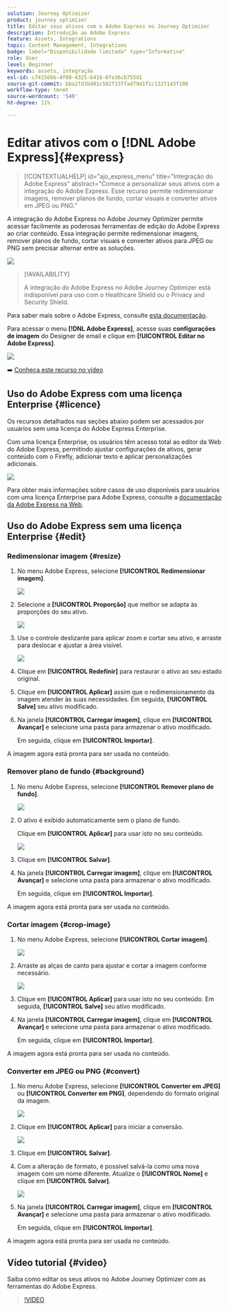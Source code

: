 ```yaml
---
solution: Journey Optimizer
product: journey optimizer
title: Editar seus ativos com o Adobe Express no Journey Optimizer
description: Introdução ao Adobe Express
feature: Assets, Integrations
topic: Content Management, Integrations
badge: label="Disponibilidade limitada" type="Informative"
role: User
level: Beginner
keywords: assets, integração
exl-id: c74156bb-4f00-4325-b416-6fe36cb755d1
source-git-commit: bba2fd3b481c582f33ffad79d1f1c1327143f108
workflow-type: tm+mt
source-wordcount: '549'
ht-degree: 11%

---
```


# Editar ativos com o [!DNL Adobe Express]{#express}

>[!CONTEXTUALHELP]
>id="ajo_express_menu"
>title="Integração do Adobe Express"
>abstract="Comece a personalizar seus ativos com a integração do Adobe Express. Esse recurso permite redimensionar imagens, remover planos de fundo, cortar visuais e converter ativos em JPEG ou PNG."

A integração do Adobe Express no Adobe Journey Optimizer permite acessar facilmente as poderosas ferramentas de edição do Adobe Express ao criar conteúdo. Essa integração permite redimensionar imagens, remover planos de fundo, cortar visuais e converter ativos para JPEG ou PNG sem precisar alternar entre as soluções.

<img src="../rn/assets/do-not-localize/express_resize.gif">


>[!AVAILABILITY]
>
>A integração do Adobe Express no Adobe Journey Optimizer está indisponível para uso com o Healthcare Shield ou o Privacy and Security Shield.

Para saber mais sobre o Adobe Express, consulte [esta documentação](https://helpx.adobe.com/br/express/user-guide.html).

Para acessar o menu **[!DNL Adobe Express]**, acesse suas **configurações de imagem** do Designer de email e clique em **[!UICONTROL Editar no Adobe Express]**.

![](assets/express_1.png)

➡️ [Conheça este recurso no vídeo](#video)

## Uso do Adobe Express com uma licença Enterprise {#licence}

Os recursos detalhados nas seções abaixo podem ser acessados por usuários sem uma licença do Adobe Express Enterprise.

Com uma licença Enterprise, os usuários têm acesso total ao editor da Web do Adobe Express, permitindo ajustar configurações de ativos, gerar conteúdo com o Firefly, adicionar texto e aplicar personalizações adicionais.

![](assets/express-licence.png)

Para obter mais informações sobre casos de uso disponíveis para usuários com uma licença Enterprise para Adobe Express, consulte a [documentação da Adobe Express na Web](https://helpx.adobe.com/express/web.html).

## Uso do Adobe Express sem uma licença Enterprise  {#edit}

### Redimensionar imagem {#resize}

1. No menu Adobe Express, selecione **[!UICONTROL Redimensionar imagem]**.

   ![](assets/express-resize-1.png)

1. Selecione a **[!UICONTROL Proporção]** que melhor se adapta às proporções do seu ativo.

   ![](assets/express-resize-2.png)

1. Use o controle deslizante para aplicar zoom e cortar seu ativo, e arraste para deslocar e ajustar a área visível.

   ![](assets/express-resize-3.png)

1. Clique em **[!UICONTROL Redefinir]** para restaurar o ativo ao seu estado original.

1. Clique em **[!UICONTROL Aplicar]** assim que o redimensionamento da imagem atender às suas necessidades. Em seguida, **[!UICONTROL Salve]** seu ativo modificado.

1. Na janela **[!UICONTROL Carregar imagem]**, clique em **[!UICONTROL Avançar]** e selecione uma pasta para armazenar o ativo modificado.

   Em seguida, clique em **[!UICONTROL Importar]**.

A imagem agora está pronta para ser usada no conteúdo.

### Remover plano de fundo {#background}

1. No menu Adobe Express, selecione **[!UICONTROL Remover plano de fundo]**.

   ![](assets/express-background-1.png)

1. O ativo é exibido automaticamente sem o plano de fundo.

   Clique em **[!UICONTROL Aplicar]** para usar isto no seu conteúdo.

   ![](assets/express-background-2.png)

1. Clique em **[!UICONTROL Salvar]**.

1. Na janela **[!UICONTROL Carregar imagem]**, clique em **[!UICONTROL Avançar]** e selecione uma pasta para armazenar o ativo modificado.

   Em seguida, clique em **[!UICONTROL Importar]**.

A imagem agora está pronta para ser usada no conteúdo.

### Cortar imagem {#crop-image}

1. No menu Adobe Express, selecione **[!UICONTROL Cortar imagem]**.

   ![](assets/express-crop-1.png)

1. Arraste as alças de canto para ajustar e cortar a imagem conforme necessário.

   ![](assets/express-crop-2.png)

1. Clique em **[!UICONTROL Aplicar]** para usar isto no seu conteúdo. Em seguida, **[!UICONTROL Salve]** seu ativo modificado.

1. Na janela **[!UICONTROL Carregar imagem]**, clique em **[!UICONTROL Avançar]** e selecione uma pasta para armazenar o ativo modificado.

   Em seguida, clique em **[!UICONTROL Importar]**.

A imagem agora está pronta para ser usada no conteúdo.

### Converter em JPEG ou PNG {#convert}

1. No menu Adobe Express, selecione **[!UICONTROL Converter em JPEG]** ou **[!UICONTROL Converter em PNG]**, dependendo do formato original da imagem.

   ![](assets/express-convert-1.png)

1. Clique em **[!UICONTROL Aplicar]** para iniciar a conversão.

   ![](assets/express-convert-2.png)

1. Clique em **[!UICONTROL Salvar]**.

1. Com a alteração de formato, é possível salvá-la como uma nova imagem com um nome diferente. Atualize o **[!UICONTROL Nome]** e clique em **[!UICONTROL Salvar]**.

   ![](assets/express-convert-3.png)

1. Na janela **[!UICONTROL Carregar imagem]**, clique em **[!UICONTROL Avançar]** e selecione uma pasta para armazenar o ativo modificado.

   Em seguida, clique em **[!UICONTROL Importar]**.

A imagem agora está pronta para ser usada no conteúdo.

## Vídeo tutorial {#video}

Saiba como editar os seus ativos no Adobe Journey Optimizer com as ferramentas do Adobe Express.

>[!VIDEO](https://video.tv.adobe.com/v/3455528/?quality=12&captions=por_br)



